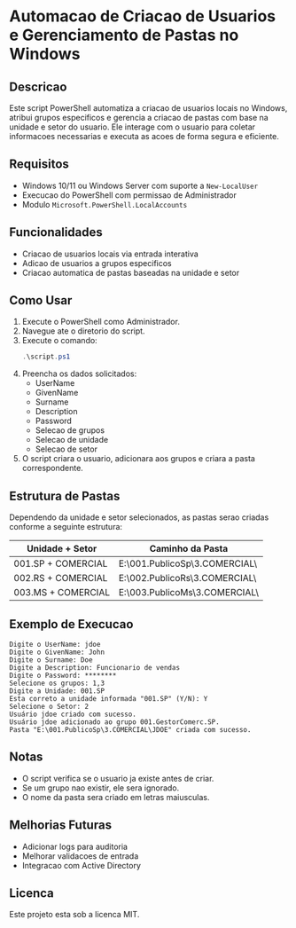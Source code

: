 # Automacao de Criacao de Usuarios e Gerenciamento de Pastas no Windows

## Descricao
Este script PowerShell automatiza a criacao de usuarios locais no Windows, atribui grupos especificos e gerencia a criacao de pastas com base na unidade e setor do usuario. Ele interage com o usuario para coletar informacoes necessarias e executa as acoes de forma segura e eficiente.

## Requisitos
- Windows 10/11 ou Windows Server com suporte a `New-LocalUser`
- Execucao do PowerShell com permissao de Administrador
- Modulo `Microsoft.PowerShell.LocalAccounts`

## Funcionalidades
- Criacao de usuarios locais via entrada interativa
- Adicao de usuarios a grupos especificos
- Criacao automatica de pastas baseadas na unidade e setor

## Como Usar
1. Execute o PowerShell como Administrador.
2. Navegue ate o diretorio do script.
3. Execute o comando:
   ```powershell
   .\script.ps1
   ```
4. Preencha os dados solicitados:
   - UserName
   - GivenName
   - Surname
   - Description
   - Password
   - Selecao de grupos
   - Selecao de unidade
   - Selecao de setor
5. O script criara o usuario, adicionara aos grupos e criara a pasta correspondente.

## Estrutura de Pastas
Dependendo da unidade e setor selecionados, as pastas serao criadas conforme a seguinte estrutura:

| Unidade + Setor | Caminho da Pasta |
| -------------- | ---------------- |
| 001.SP + COMERCIAL | E:\001.PublicoSp\3.COMERCIAL\ |
| 002.RS + COMERCIAL | E:\002.PublicoRs\3.COMERCIAL\ |
| 003.MS + COMERCIAL | E:\003.PublicoMs\3.COMERCIAL\ |

## Exemplo de Execucao
```plaintext
Digite o UserName: jdoe
Digite o GivenName: John
Digite o Surname: Doe
Digite a Description: Funcionario de vendas
Digite o Password: ********
Selecione os grupos: 1,3
Digite a Unidade: 001.SP
Esta correto a unidade informada "001.SP" (Y/N): Y
Selecione o Setor: 2
Usuário jdoe criado com sucesso.
Usuário jdoe adicionado ao grupo 001.GestorComerc.SP.
Pasta "E:\001.PublicoSp\3.COMERCIAL\JDOE" criada com sucesso.
```

## Notas
- O script verifica se o usuario ja existe antes de criar.
- Se um grupo nao existir, ele sera ignorado.
- O nome da pasta sera criado em letras maiusculas.

## Melhorias Futuras
- Adicionar logs para auditoria
- Melhorar validacoes de entrada
- Integracao com Active Directory

## Licenca
Este projeto esta sob a licenca MIT.

